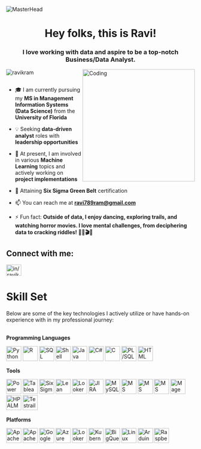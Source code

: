 ![MasterHead](https://as2.ftcdn.net/v2/jpg/03/82/45/83/1000_F_382458315_QiqikFoQwkMxaSRTRqlwcxbbVOFV9F6Q.jpg)
<h1 align="center">Hey folks, this is Ravi!</h1>
<h3 align="center">I love working with data and aspire to be a top-notch Business/Data Analyst.</h3>
<img align="right" alt="Coding" width="300" src="https://miro.medium.com/v2/resize:fit:679/1*YCrp0Z8mAOe2IUV9XmlEDw.gif">

<p align="left"> <img src="https://komarev.com/ghpvc/?username=ravikram&label=Profile%20views&color=0e75b6&style=flat" alt="ravikram" /> </p>

<p align="left"> <a href="https://twitter.com/" target="blank"><img src="https://img.shields.io/twitter/follow/?logo=twitter&style=for-the-badge" alt="" /></a> </p>

- 🎓 I am currently pursuing my **MS in Management Information Systems (Data Science)** from the **University of Florida**

- 💡 Seeking **data-driven analyst** roles with **leadership opportunities**

- 🔭 At present, I am involved in various **Machine Learning** topics and actively working on **project implementations**

- 📝 Attaining **Six Sigma Green Belt** certification

- 📫 You can reach me at **ravi789ram@gmail.com**

- ⚡ Fun fact: **Outside of data, I enjoy dancing, exploring trails, and watching horror movies. I love mental challenges, from deciphering data to cracking riddles! 🕵️‍♂️🎬💃**

<h2 align="left">Connect with me:</h2>
<p align="left">
<a href="https://linkedin.com/in/in/ravikumarram/" target="blank"><img align="center" src="https://raw.githubusercontent.com/rahuldkjain/github-profile-readme-generator/master/src/images/icons/Social/linked-in-alt.svg" alt="in/ravikumarram/" height="30" width="40" /></a>
</p>

<h1 align="left">Skill Set</h1>
Below are some of the key technologies I actively utilize or have hands-on experience with in my professional journey:<br/> <br/>

**Programming Languages**<br/>

<img title="Python" alt="Python" width="40px" src="https://user-images.githubusercontent.com/91396776/186719336-71bf71be-3585-4062-9a79-050fb82ab498.png"> <img title="R" alt="R" width="40px" src="https://user-images.githubusercontent.com/91396776/186719421-663e06c5-f914-4a84-a948-c78c14632f48.png"> <img title="SQL" alt="SQL" width="40px" src="https://db.cs.uni-tuebingen.de/teaching/ws2223/sql-is-a-programming-language/logo.svg"> <img title="Shell" alt="Shell" width="40px" src="https://static.javatpoint.com/tutorial/bash/images/bash.png"> <img title="Java" alt="Java" width="40px" src="https://upload.wikimedia.org/wikipedia/en/thumb/3/30/Java_programming_language_logo.svg/1200px-Java_programming_language_logo.svg.png"> <img title="C#" alt="C#" width="40px" src="https://upload.wikimedia.org/wikipedia/commons/4/4f/Csharp_Logo.png"> <img title="C" alt="C" width="40px" src="https://upload.wikimedia.org/wikipedia/commons/thumb/1/18/C_Programming_Language.svg/695px-C_Programming_Language.svg.png"> <img title="PL/SQL" alt="PL/SQL" width="40px" src="https://encrypted-tbn0.gstatic.com/images?q=tbn:ANd9GcS4UX9erUgEzCGJ3fXlpCWru4sy3iTIuULcnHkUZkbv1lrI1ERMNZF-6xHlrEwdvrC5KFA&usqp=CAU"> <img title="HTML" alt="HTML" width="40px" src="https://cdn0.iconfinder.com/data/icons/long-shadow-web-icons/512/html-512.png">

**Tools**<br/>

<img title="Power BI" alt="Power BI" width="40px" src="https://upload.wikimedia.org/wikipedia/commons/thumb/c/cf/New_Power_BI_Logo.svg/1024px-New_Power_BI_Logo.svg.png"> <img title="Tableau" alt="Tableau" width="40px" src="https://encrypted-tbn0.gstatic.com/images?q=tbn:ANd9GcR-SLOINiGR0VUyFKAbSkA9bWLwtHlFkD40yA&usqp=CAU"> <img title="Six Sigma" alt="Six Sigma" width="40px" src="https://www.6sigma.us/wp-content/uploads/2017/05/Six-Sigma-Green-Belt-1.jpg"> <img title="Lean Six Sigma" alt="Lean Six Sigma" width="40px" src="https://lean-six-sigma.training/wp-content/uploads/2016/11/GB_450-200x200.png"> <img title="Looker Studio" alt="Looker Studio" width="40px" src="https://new.growketing.com/wp-content/uploads/2022/10/70-Lanzamiento-Looker-Studio.jpg"> <img title="JIRA" alt="JIRA" width="40px" src="https://upload.wikimedia.org/wikipedia/commons/thumb/8/8a/Jira_Logo.svg/2560px-Jira_Logo.svg.png"> <img title="MySQL" alt="MySQL" width="40px" src="https://upload.wikimedia.org/wikipedia/labs/8/8e/Mysql_logo.png"> <img title="MS Excel" alt="MS Excel" width="40px" src="https://upload.wikimedia.org/wikipedia/commons/thumb/3/34/Microsoft_Office_Excel_%282019%E2%80%93present%29.svg/1101px-Microsoft_Office_Excel_%282019%E2%80%93present%29.svg.png"> <img title="MS PowerPoint" alt="MS PowerPoint" width="40px" src="https://upload.wikimedia.org/wikipedia/commons/thumb/0/0d/Microsoft_Office_PowerPoint_%282019%E2%80%93present%29.svg/512px-Microsoft_Office_PowerPoint_%282019%E2%80%93present%29.svg.png"> <img title="MS Office" alt="MS Office" width="40px" src="https://download.logo.wine/logo/Microsoft_Office/Microsoft_Office-Logo.wine.png"> <img title="Mage" alt="Mage" width="40px" src="https://mma.prnewswire.com/media/1663535/mage.jpg?p=facebook"> <img title="HP ALM" alt="HP ALM" width="40px" src="https://rossoneill.ca/wp-content/uploads/2018/05/hp-alm.png"> <img title="Testrail" alt="Testrail" width="40px" src="https://media.gurock.com/gk-media/logos/TestRail%20Logo%20Square.svg">

**Platforms**<br/>

<img title="Apache Airflow" alt="Apache Airflow" width="40px" src="https://2679069.fs1.hubspotusercontent-na1.net/hubfs/2679069/Copy%20of%20dimension%20site%20%20%2816%29.jpg"> <img title="Apache Kafka" alt="Apache Kafka" width="40px" src="https://www.felpfe.com/wp-content/uploads/sites/4/2023/06/kafka-logo-tall-apache-kafka-logo.jpg"> <img title="Google Cloud Platform" alt="Google Cloud Platform" width="40px" src="https://pendulum-it.com/wp-content/uploads/2020/05/Google-Cloud-Platform-GCP-logo.png"> <img title="Azure DevOps" alt="Azure DevOps" width="40px" src="https://miro.medium.com/v2/resize:fit:800/1*Ome-oSxDNx7mQxJFZJ-NJg.png"> <img title="Looker" alt="Looker" width="40px" src="https://yt3.googleusercontent.com/LOZkE0MRiP1wQ6cLJILM6-0NmEcmfXumwEIWBNXOe8TQyiwADl20MW0u6oEa2HFr80LH736N=s900-c-k-c0x00ffffff-no-rj"> <img title="Kubernetes (GKE)" alt="Kubernetes (GKE)" width="40px" src="https://1000logos.net/wp-content/uploads/2022/07/Kubernetes-Logo.jpg"> <img title="BigQuery" alt="BigQuery" width="40px" src="https://cxl.com/wp-content/uploads/2019/10/google-bigquery-logo-1.png"> <img title="Linux" alt="Linux" width="40px" src="https://1000logos.net/wp-content/uploads/2017/03/Symbol-Linux.jpg"> <img title="Arduino" alt="Arduino" width="40px" src="https://upload.wikimedia.org/wikipedia/commons/thumb/8/87/Arduino_Logo.svg/1280px-Arduino_Logo.svg.png"> <img title="Raspberry Pi" alt="Raspberry Pi" width="40px" src="https://image.spreadshirtmedia.com/image-server/v1/mp/products/T1459A839PA3861PT28D1007213099W9644H10000/views/1,width=1200,height=630,appearanceId=839,backgroundColor=F2F2F2/raspberrypi-logo-sticker.jpg">
